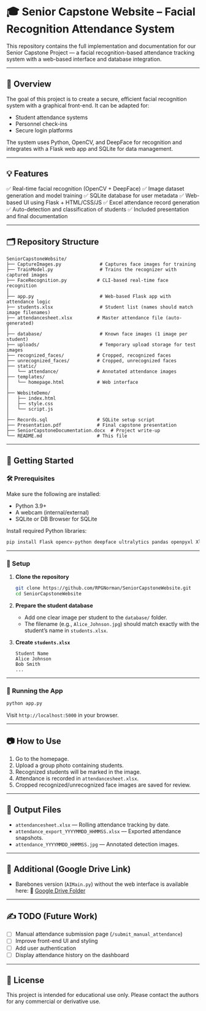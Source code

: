 # 🎓 Senior Capstone Website – Facial Recognition Attendance System

This repository contains the full implementation and documentation for our Senior Capstone Project — a facial recognition-based attendance tracking system with a web-based interface and database integration.

---

## 🫠 Overview

The goal of this project is to create a secure, efficient facial recognition system with a graphical front-end. It can be adapted for:

* Student attendance systems
* Personnel check-ins
* Secure login platforms

The system uses Python, OpenCV, and DeepFace for recognition and integrates with a Flask web app and SQLite for data management.

---

## 💡 Features

✅ Real-time facial recognition (OpenCV + DeepFace)
✅ Image dataset generation and model training
✅ SQLite database for user metadata
✅ Web-based UI using Flask + HTML/CSS/JS
✅ Excel attendance record generation
✅ Auto-detection and classification of students
✅ Included presentation and final documentation

---

## 🗂️ Repository Structure

```
SeniorCapstoneWebsite/
├── CaptureImages.py              # Captures face images for training
├── TrainModel.py                 # Trains the recognizer with captured images
├── FaceRecognition.py           # CLI-based real-time face recognition
│
├── app.py                        # Web-based Flask app with attendance logic
├── students.xlsx                 # Student list (names should match image filenames)
├── attendancesheet.xlsx         # Master attendance file (auto-generated)
│
├── database/                     # Known face images (1 image per student)
├── uploads/                      # Temporary upload storage for test images
├── recognized_faces/            # Cropped, recognized faces
├── unrecognized_faces/          # Cropped, unrecognized faces
├── static/
│   └── attendance/              # Annotated attendance images
├── templates/
│   └── homepage.html            # Web interface
│
├── WebsiteDemo/
│   ├── index.html
│   ├── style.css
│   └── script.js
│
├── Records.sql                  # SQLite setup script
├── Presentation.pdf             # Final capstone presentation
├── SeniorCapstoneDocumentation.docx  # Project write-up
└── README.md                    # This file
```

---

## 🚀 Getting Started

### 🛠 Prerequisites

Make sure the following are installed:

* Python 3.9+
* A webcam (internal/external)
* SQLite or DB Browser for SQLite

Install required Python libraries:

```bash
pip install Flask opencv-python deepface ultralytics pandas openpyxl XlsxWriter
```

---

### 🔧 Setup

1. **Clone the repository**

   ```bash
   git clone https://github.com/RPGNorman/SeniorCapstoneWebsite.git
   cd SeniorCapstoneWebsite
   ```

2. **Prepare the student database**

   * Add one clear image per student to the `database/` folder.
   * The filename (e.g., `Alice_Johnson.jpg`) should match exactly with the student’s name in `students.xlsx`.

3. **Create `students.xlsx`**

   ```plaintext
   Student Name
   Alice Johnson
   Bob Smith
   ...
   ```

---

### 🧪 Running the App

```bash
python app.py
```

Visit `http://localhost:5000` in your browser.

---

## 📷 How to Use

1. Go to the homepage.
2. Upload a group photo containing students.
3. Recognized students will be marked in the image.
4. Attendance is recorded in `attendancesheet.xlsx`.
5. Cropped recognized/unrecognized face images are saved for review.

---

## 📁 Output Files

* `attendancesheet.xlsx` — Rolling attendance tracking by date.
* `attendance_export_YYYYMMDD_HHMMSS.xlsx` — Exported attendance snapshots.
* `attendance_YYYYMMDD_HHMMSS.jpg` — Annotated detection images.

---

## 📂 Additional (Google Drive Link)

* Barebones version (`AIMain.py`) without the web interface is available here:
  🔗 [Google Drive Folder](https://drive.google.com/drive/folders/1vozGF8MRHb9YXMWG15mFhOhxnr7FwBCN)

---

## ✍️ TODO (Future Work)

* [ ] Manual attendance submission page (`/submit_manual_attendance`)
* [ ] Improve front-end UI and styling
* [ ] Add user authentication
* [ ] Display attendance history on the dashboard

---

## 🔐 License

This project is intended for educational use only. Please contact the authors for any commercial or derivative use.
